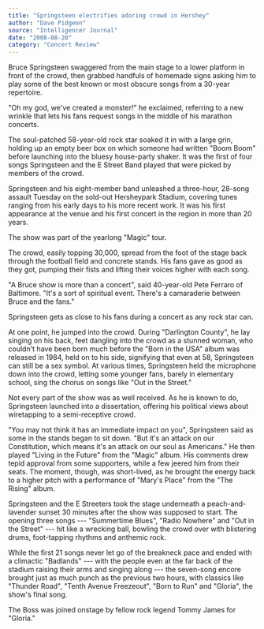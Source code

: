 ```yaml
---
title: "Springsteen electrifies adoring crowd in Hershey"
author: "Dave Pidgeon"
source: "Intelligencer Journal"
date: "2008-08-20"
category: "Concert Review"
---
```


Bruce Springsteen swaggered from the main stage to a lower platform in front of the crowd, then grabbed handfuls of homemade signs asking him to play some of the best known or most obscure songs from a 30-year repertoire.

"Oh my god, we've created a monster!" he exclaimed, referring to a new wrinkle that lets his fans request songs in the middle of his marathon concerts.

The soul-patched 58-year-old rock star soaked it in with a large grin, holding up an empty beer box on which someone had written "Boom Boom" before launching into the bluesy house-party shaker. It was the first of four songs Springsteen and the E Street Band played that were picked by members of the crowd.

Springsteen and his eight-member band unleashed a three-hour, 28-song assault Tuesday on the sold-out Hersheypark Stadium, covering tunes ranging from his early days to his more recent work. It was his first appearance at the venue and his first concert in the region in more than 20 years.

The show was part of the yearlong "Magic" tour.

The crowd, easily topping 30,000, spread from the foot of the stage back through the football field and concrete stands. His fans gave as good as they got, pumping their fists and lifting their voices higher with each song.

"A Bruce show is more than a concert", said 40-year-old Pete Ferraro of Baltimore. "It's a sort of spiritual event. There's a camaraderie between Bruce and the fans."

Springsteen gets as close to his fans during a concert as any rock star can.

At one point, he jumped into the crowd. During "Darlington County", he lay singing on his back, feet dangling into the crowd as a stunned woman, who couldn't have been born much before the "Born in the USA" album was released in 1984, held on to his side, signifying that even at 58, Springsteen can still be a sex symbol. At various times, Springsteen held the microphone down into the crowd, letting some younger fans, barely in elementary school, sing the chorus on songs like "Out in the Street."

Not every part of the show was as well received. As he is known to do, Springsteen launched into a dissertation, offering his political views about wiretapping to a semi-receptive crowd.

"You may not think it has an immediate impact on you", Springsteen said as some in the stands began to sit down. "But it's an attack on our Constitution, which means it's an attack on our soul as Americans." He then played "Living in the Future" from the "Magic" album. His comments drew tepid approval from some supporters, while a few jeered him from their seats. The moment, though, was short-lived, as he brought the energy back to a higher pitch with a performance of "Mary's Place" from the "The Rising" album.

Springsteen and the E Streeters took the stage underneath a peach-and-lavender sunset 30 minutes after the show was supposed to start. The opening three songs --- "Summertime Blues", "Radio Nowhere" and "Out in the Street" --- hit like a wrecking ball, bowling the crowd over with blistering drums, foot-tapping rhythms and anthemic rock.

While the first 21 songs never let go of the breakneck pace and ended with a climactic "Badlands" --- with the people even at the far back of the stadium raising their arms and singing along --- the seven-song encore brought just as much punch as the previous two hours, with classics like "Thunder Road", "Tenth Avenue Freezeout", "Born to Run" and "Gloria", the show's final song.

The Boss was joined onstage by fellow rock legend Tommy James for "Gloria."